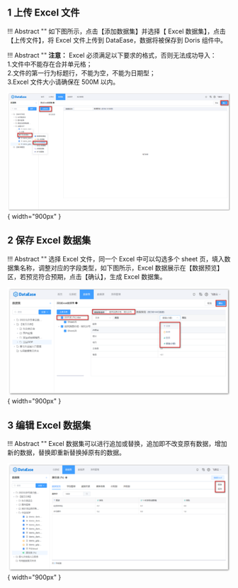## 1 上传 Excel 文件

!!! Abstract ""
    如下图所示，点击【添加数据集】并选择【 Excel 数据集】，点击【上传文件】，将 Excel 文件上传到 DataEase，数据将被保存到 Doris 组件中。

!!! Abstract ""
    **注意：** Excel 必须满足以下要求的格式，否则无法成功导入：  
    1.文件中不能存在合并单元格；  
    2.文件的第一行为标题行，不能为空，不能为日期型；  
    3.Excel 文件大小请确保在 500M 以内。

![添加Excel数据集](../../img/dataset_configuration/添加Excel数据集.png){ width="900px" }

## 2 保存 Excel 数据集
    
!!! Abstract ""
    选择 Excel 文件，同一个 Excel 中可以勾选多个 sheet 页，填入数据集名称，调整对应的字段类型，如下图所示，Excel 数据展示在【数据预览】区，若预览符合预期，点击【确认】，生成 Excel 数据集。

![保存Excel数据集](../../img/dataset_configuration/保存Excel数据集.png){ width="900px" }

## 3 编辑 Excel 数据集

!!! Abstract ""
    Excel 数据集可以进行追加或替换，追加即不改变原有数据，增加新的数据，替换即重新替换掉原有的数据。

![编辑Excel数据集](../../img/dataset_configuration/编辑Excel数据集.png){ width="900px" }